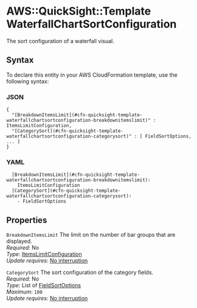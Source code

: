 # AWS::QuickSight::Template WaterfallChartSortConfiguration<a name="aws-properties-quicksight-template-waterfallchartsortconfiguration"></a>

The sort configuration of a waterfall visual\.

## Syntax<a name="aws-properties-quicksight-template-waterfallchartsortconfiguration-syntax"></a>

To declare this entity in your AWS CloudFormation template, use the following syntax:

### JSON<a name="aws-properties-quicksight-template-waterfallchartsortconfiguration-syntax.json"></a>

```
{
  "[BreakdownItemsLimit](#cfn-quicksight-template-waterfallchartsortconfiguration-breakdownitemslimit)" : ItemsLimitConfiguration,
  "[CategorySort](#cfn-quicksight-template-waterfallchartsortconfiguration-categorysort)" : [ FieldSortOptions, ... ]
}
```

### YAML<a name="aws-properties-quicksight-template-waterfallchartsortconfiguration-syntax.yaml"></a>

```
  [BreakdownItemsLimit](#cfn-quicksight-template-waterfallchartsortconfiguration-breakdownitemslimit):
    ItemsLimitConfiguration
  [CategorySort](#cfn-quicksight-template-waterfallchartsortconfiguration-categorysort):
    - FieldSortOptions
```

## Properties<a name="aws-properties-quicksight-template-waterfallchartsortconfiguration-properties"></a>

`BreakdownItemsLimit` <a name="cfn-quicksight-template-waterfallchartsortconfiguration-breakdownitemslimit"></a>
The limit on the number of bar groups that are displayed\.  
_Required_: No  
_Type_: [ItemsLimitConfiguration](aws-properties-quicksight-template-itemslimitconfiguration.md)  
_Update requires_: [No interruption](https://docs.aws.amazon.com/AWSCloudFormation/latest/UserGuide/using-cfn-updating-stacks-update-behaviors.html#update-no-interrupt)

`CategorySort` <a name="cfn-quicksight-template-waterfallchartsortconfiguration-categorysort"></a>
The sort configuration of the category fields\.  
_Required_: No  
_Type_: List of [FieldSortOptions](aws-properties-quicksight-template-fieldsortoptions.md)  
_Maximum_: `100`  
_Update requires_: [No interruption](https://docs.aws.amazon.com/AWSCloudFormation/latest/UserGuide/using-cfn-updating-stacks-update-behaviors.html#update-no-interrupt)
